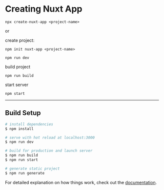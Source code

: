 # Creating Nuxt App

```
npx create-nuxt-app <project-name>
```

or

create project:

```
npm init nuxt-app <project-name>
```

```
npm run dev
```

build project

```
npm run build
```

start server

```
npm start
```

------

## Build Setup

```bash
# install dependencies
$ npm install

# serve with hot reload at localhost:3000
$ npm run dev

# build for production and launch server
$ npm run build
$ npm run start

# generate static project
$ npm run generate
```

For detailed explanation on how things work, check out the [documentation](https://nuxtjs.org).

